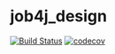 # job4j_design
[![Build Status](https://travis-ci.org/KirillReal/job4j_design.svg?branch=master)](https://travis-ci.org/KirillReal/job4j_design)
[![codecov](https://codecov.io/gh/KirillReal/job4j_design/branch/master/graph/badge.svg?token=9F18W92R7F)](https://codecov.io/gh/KirillReal/job4j_design)